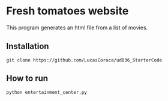 # Fresh tomatoes website
This program generates an html file from a list of movies.

## Installation

```
git clone https://github.com/LucasCoraca/ud036_StarterCode
```
## How to run

```
python entertainment_center.py
```
